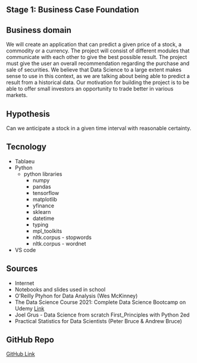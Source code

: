 ## Stage 1: Business Case Foundation

## Business domain

We will create an application that can predict a given price of a stock, a commodity or a currency. The project will consist of different modules that communicate with each other to give the best possible result. The project must give the user an overall recommendation regarding the purchase and sale of securities. We believe that Data Science to a large extent makes sense to use in this context, as we are talking about being able to predict a result from a historical data. Our motivation for building the project is to be able to offer small investors an opportunity to trade better in various markets. 

## Hypothesis

Can we anticipate a stock in a given time interval with reasonable certainty. 

## Tecnology

* Tablaeu
* Python
    * python libraries
        * numpy
        * pandas
        * tensorflow
        * matplotlib
        * yfinance
        * sklearn
        * datetime
        * typing
        * mpl_toolkits
        * nltk.corpus - stopwords
        * nltk.corpus - wordnet
* VS code

## Sources

* Internet
* Notebooks and slides used in school
* O'Reilly Ptyhon for Data Analysis (Wes McKinney)
* The Data Science Course 2021: Complete Data Science Bootcamp on Udemy [Link](https://www.udemy.com/course/the-data-science-course-complete-data-science-bootcamp/)
* Joel Grus - Data Science from scratch First_Principles with Python 2ed
* Practical Statistics for Data Scientists (Peter Bruce & Andrew Bruce)


## GitHub Repo

[GitHub Link](https://github.com/Bacholar/datascience_joergoertel.git)